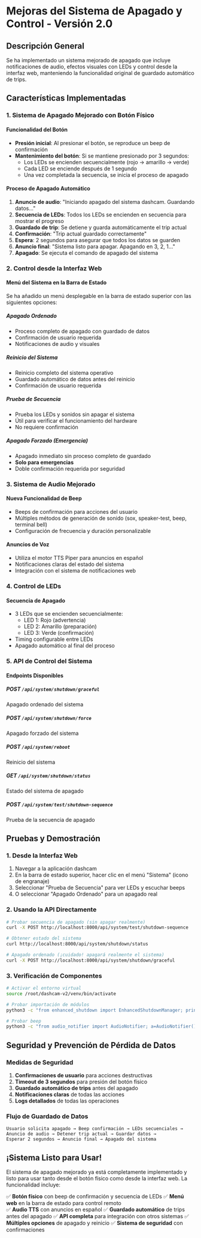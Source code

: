 # Mejoras del Sistema de Apagado y Control - Versión 2.0

## Descripción General
Se ha implementado un sistema mejorado de apagado que incluye notificaciones de audio, efectos visuales con LEDs y control desde la interfaz web, manteniendo la funcionalidad original de guardado automático de trips.

## Características Implementadas

### 1. Sistema de Apagado Mejorado con Botón Físico

#### Funcionalidad del Botón
- **Presión inicial**: Al presionar el botón, se reproduce un beep de confirmación
- **Mantenimiento del botón**: Si se mantiene presionado por 3 segundos:
  - Los LEDs se encienden secuencialmente (rojo → amarillo → verde)
  - Cada LED se enciende después de 1 segundo
  - Una vez completada la secuencia, se inicia el proceso de apagado

#### Proceso de Apagado Automático
1. **Anuncio de audio**: "Iniciando apagado del sistema dashcam. Guardando datos..."
2. **Secuencia de LEDs**: Todos los LEDs se encienden en secuencia para mostrar el progreso
3. **Guardado de trip**: Se detiene y guarda automáticamente el trip actual
4. **Confirmación**: "Trip actual guardado correctamente"
5. **Espera**: 2 segundos para asegurar que todos los datos se guarden
6. **Anuncio final**: "Sistema listo para apagar. Apagando en 3, 2, 1..."
7. **Apagado**: Se ejecuta el comando de apagado del sistema

### 2. Control desde la Interfaz Web

#### Menú del Sistema en la Barra de Estado
Se ha añadido un menú desplegable en la barra de estado superior con las siguientes opciones:

##### Apagado Ordenado
- Proceso completo de apagado con guardado de datos
- Confirmación de usuario requerida
- Notificaciones de audio y visuales

##### Reinicio del Sistema
- Reinicio completo del sistema operativo
- Guardado automático de datos antes del reinicio
- Confirmación de usuario requerida

##### Prueba de Secuencia
- Prueba los LEDs y sonidos sin apagar el sistema
- Útil para verificar el funcionamiento del hardware
- No requiere confirmación

##### Apagado Forzado (Emergencia)
- Apagado inmediato sin proceso completo de guardado
- **Solo para emergencias**
- Doble confirmación requerida por seguridad

### 3. Sistema de Audio Mejorado

#### Nueva Funcionalidad de Beep
- Beeps de confirmación para acciones del usuario
- Múltiples métodos de generación de sonido (sox, speaker-test, beep, terminal bell)
- Configuración de frecuencia y duración personalizable

#### Anuncios de Voz
- Utiliza el motor TTS Piper para anuncios en español
- Notificaciones claras del estado del sistema
- Integración con el sistema de notificaciones web

### 4. Control de LEDs

#### Secuencia de Apagado
- 3 LEDs que se encienden secuencialmente:
  - LED 1: Rojo (advertencia)
  - LED 2: Amarillo (preparación)
  - LED 3: Verde (confirmación)
- Timing configurable entre LEDs
- Apagado automático al final del proceso

### 5. API de Control del Sistema

#### Endpoints Disponibles

##### POST `/api/system/shutdown/graceful`
Apagado ordenado del sistema

##### POST `/api/system/shutdown/force`
Apagado forzado del sistema

##### POST `/api/system/reboot`
Reinicio del sistema

##### GET `/api/system/shutdown/status`
Estado del sistema de apagado

##### POST `/api/system/test/shutdown-sequence`
Prueba de la secuencia de apagado

## Pruebas y Demostración

### 1. Desde la Interfaz Web
1. Navegar a la aplicación dashcam
2. En la barra de estado superior, hacer clic en el menú "Sistema" (icono de engranaje)
3. Seleccionar "Prueba de Secuencia" para ver LEDs y escuchar beeps
4. O seleccionar "Apagado Ordenado" para un apagado real

### 2. Usando la API Directamente
```bash
# Probar secuencia de apagado (sin apagar realmente)
curl -X POST http://localhost:8000/api/system/test/shutdown-sequence

# Obtener estado del sistema
curl http://localhost:8000/api/system/shutdown/status

# Apagado ordenado (¡cuidado! apagará realmente el sistema)
curl -X POST http://localhost:8000/api/system/shutdown/graceful
```

### 3. Verificación de Componentes
```bash
# Activar el entorno virtual
source /root/dashcam-v2/venv/bin/activate

# Probar importación de módulos
python3 -c "from enhanced_shutdown import EnhancedShutdownManager; print('✅ EnhancedShutdownManager OK')"

# Probar beep
python3 -c "from audio_notifier import AudioNotifier; a=AudioNotifier(); a.beep(); print('✅ Beep OK')"
```

## Seguridad y Prevención de Pérdida de Datos

### Medidas de Seguridad
1. **Confirmaciones de usuario** para acciones destructivas
2. **Timeout de 3 segundos** para presión del botón físico
3. **Guardado automático de trips** antes del apagado
4. **Notificaciones claras** de todas las acciones
5. **Logs detallados** de todas las operaciones

### Flujo de Guardado de Datos
```
Usuario solicita apagado → Beep confirmación → LEDs secuenciales → 
Anuncio de audio → Detener trip actual → Guardar datos → 
Esperar 2 segundos → Anuncio final → Apagado del sistema
```

## ¡Sistema Listo para Usar!

El sistema de apagado mejorado ya está completamente implementado y listo para usar tanto desde el botón físico como desde la interfaz web. La funcionalidad incluye:

✅ **Botón físico** con beep de confirmación y secuencia de LEDs
✅ **Menú web** en la barra de estado para control remoto  
✅ **Audio TTS** con anuncios en español
✅ **Guardado automático** de trips antes del apagado
✅ **API completa** para integración con otros sistemas
✅ **Múltiples opciones** de apagado y reinicio
✅ **Sistema de seguridad** con confirmaciones
